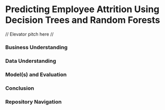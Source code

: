 # Predicting Employee Attrition Using Decision Trees and Random Forests
// Elevator pitch here //

### Business Understanding

### Data Understanding

### Model(s) and Evaluation

### Conclusion

### Repository Navigation
